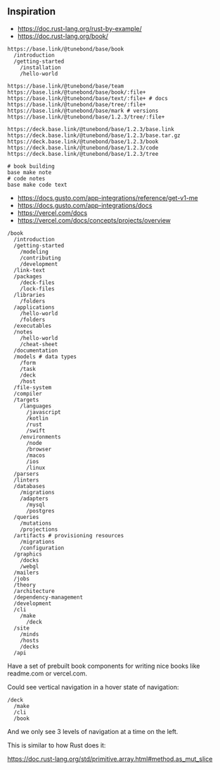 ## Inspiration

- https://doc.rust-lang.org/rust-by-example/
- https://doc.rust-lang.org/book/

```
https://base.link/@tunebond/base/book
  /introduction
  /getting-started
    /installation
    /hello-world
```

```
https://base.link/@tunebond/base/team
https://base.link/@tunebond/base/book/:file+
https://base.link/@tunebond/base/text/:file+ # docs
https://base.link/@tunebond/base/tree/:file+
https://base.link/@tunebond/base/mark # versions
https://base.link/@tunebond/base/1.2.3/tree/:file+
```

```
https://deck.base.link/@tunebond/base/1.2.3/base.link
https://deck.base.link/@tunebond/base/1.2.3/base.tar.gz
https://deck.base.link/@tunebond/base/1.2.3/book
https://deck.base.link/@tunebond/base/1.2.3/code
https://deck.base.link/@tunebond/base/1.2.3/tree
```

```
# book building
base make note
# code notes
base make code text
```

- https://docs.gusto.com/app-integrations/reference/get-v1-me
- https://docs.gusto.com/app-integrations/docs
- https://vercel.com/docs
- https://vercel.com/docs/concepts/projects/overview

```
/book
  /introduction
  /getting-started
    /modeling
    /contributing
    /development
  /link-text
  /packages
    /deck-files
    /lock-files
  /libraries
    /folders
  /applications
    /hello-world
    /folders
  /executables
  /notes
    /hello-world
    /cheat-sheet
  /documentation
  /models # data types
    /form
    /task
    /deck
    /host
  /file-system
  /compiler
  /targets
    /languages
      /javascript
      /kotlin
      /rust
      /swift
    /environments
      /node
      /browser
      /macos
      /ios
      /linux
  /parsers
  /linters
  /databases
    /migrations
    /adapters
      /mysql
      /postgres
  /queries
    /mutations
    /projections
  /artifacts # provisioning resources
    /migrations
    /configuration
  /graphics
    /docks
    /webgl
  /mailers
  /jobs
  /theory
  /architecture
  /dependency-management
  /development
  /cli
    /make
      /deck
  /site
    /minds
    /hosts
    /decks
  /api
```

Have a set of prebuilt book components for writing nice books like
readme.com or vercel.com.

Could see vertical navigation in a hover state of navigation:

```
/deck
  /make
  /cli
  /book
```

And we only see 3 levels of navigation at a time on the left.

This is similar to how Rust does it:

https://doc.rust-lang.org/std/primitive.array.html#method.as_mut_slice
